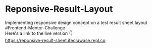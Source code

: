 # Reponsive-Result-Layout

Implementing responsive design concept on a test result sheet layout
</br>
#Frontend-Mentor-Challenge
</br>
Here's a link to the live version 👇
</br>
https://reponsive-result-sheet.ifeoluwase.repl.co
